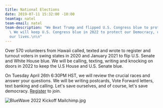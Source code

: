 ```yaml
---
title: National Elections
date: 2019-07-11 15:32:00 -10:00
teamtag: natel
team-email: natel
team-description: "We Beat Trump and flipped U.S. Congress blue to protect our Democracy.
  \ We will keep U.S. Congress blue in 2022 to protect our Democracy, our earth, and
  our lives.\n\n"
---
```


Over 570 volunteers from Hawaii called, texted and wrote to register and turnout voters in swing states in 2020 and January 2021 to flip U.S. Senate and White House blue.  We will be calling, texting, writing and knocking on doors in 2022 to keep the U.S House and U.S. Senate blue.  

On Tuesday April 26th 6:30PM HST, we will review the crucial races and answer your questions.  We will be writing postcards, Vote Forward letters, text banking and calling. Let's save ourselves, and of course, let's save democracy.  [Register](https://us02web.zoom.us/meeting/register/tZEqduyorTgqG9UHMaW1lg6C9C7EP-FVTkym) to join.  

![BlueWave 2022 Kickoff Mailchimp.jpg](/uploads/BlueWave%202022%20Kickoff%20Mailchimp.jpg)